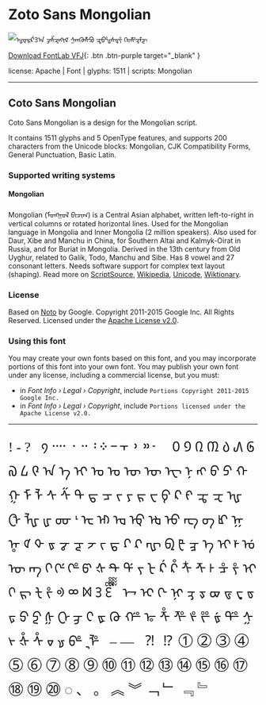 

# Zoto Sans Mongolian

![ᡙᡇᠷᡬᢃᠠ ᢖᠱᠽᠩᡞᡏ ᢢᠬᢙᡮᠫᠥ ᠼᢨᠾᠰᢎᡲ ᢉᢛᢝᢋᠮᡓ](images/zotosans-mongolian.svg)

[Download FontLab VFJ](https://downgit.github.io/#/home?url=https://github.com/fontlabcom/getgo-fonts/blob/main/getgo-fonts/apache/zotosans/zotosans-mongolian.ttf){: .btn .btn-purple target="_blank" }

license: Apache \| Font \| glyphs: 1511 \| scripts: Mongolian

---


## Coto Sans Mongolian

Coto Sans Mongolian is a design for the Mongolian script.

It contains 1511 glyphs and 5 OpenType features, and supports 200 characters from the Unicode blocks: Mongolian, CJK Compatibility Forms, General Punctuation, Basic Latin.


### Supported writing systems


#### Mongolian

Mongolian (ᠮᠣᠩᠭᠣᠯ ᠪᠢᠴᠢᠭ) is a Central Asian alphabet, written left-to-right in vertical columns or rotated horizontal lines. Used for the Mongolian language in Mongolia and Inner Mongolia (2 million speakers). Also used for Daur, Xibe and Manchu in China, for Southern Altai and Kalmyk-Oirat in Russia, and for Buriat in Mongolia. Derived in the 13th century from Old Uyghur, related to Galik, Todo, Manchu and Sibe. Has 8 vowel and 27 consonant letters. Needs software support for complex text layout (shaping). Read more on [ScriptSource](https://scriptsource.org/scr/Mong), [Wikipedia](https://en.wikipedia.org/wiki/ISO_15924:Mong), [Unicode](https://www.unicode.org/versions/Unicode13.0.0/ch13.pdf#G27803), [Wiktionary](https://en.wiktionary.org/wiki/Category:Uyghurjin_script).


### License

Based on [Noto](https://github.com/notofonts) by Google. Copyright 2011-2015 Google Inc. All Rights Reserved. Licensed under the [Apache License v2.0](https://www.apache.org/licenses/LICENSE-2.0.txt).

### Using this font

You may create your own fonts based on this font, and you may incorporate portions of this font into your own font. You may publish your own font under any license, including a commercial license, but you must:

- in _Font Info › Legal › Copyright_, include `Portions Copyright 2011-2015 Google Inc.`
- in _Font Info › Legal › Copyright_, include `Portions licensed under the Apache License v2.0.`


---

<div style="font-family: Zoto Sans Mongolian; font-size: 2em;">
     ! - ?   ᠀ ᠁ ᠂ ᠃ ᠄ ᠅ ᠆ ᠇ ᠈ ᠉ ᠊ ᠋ ᠌ ᠍ ᠎ ᠐ ᠑ ᠒ ᠓ ᠔ ᠕ ᠖ ᠗ ᠘ ᠙ ᠠ ᠡ ᠢ ᠣ ᠤ ᠥ ᠦ ᠧ ᠨ ᠩ ᠪ ᠫ ᠬ ᠭ ᠮ ᠯ ᠰ ᠱ ᠲ ᠳ ᠴ ᠵ ᠶ ᠷ ᠸ ᠹ ᠺ ᠻ ᠼ ᠽ ᠾ ᠿ ᡀ ᡁ ᡂ ᡃ ᡄ ᡅ ᡆ ᡇ ᡈ ᡉ ᡊ ᡋ ᡌ ᡍ ᡎ ᡏ ᡐ ᡑ ᡒ ᡓ ᡔ ᡕ ᡖ ᡗ ᡘ ᡙ ᡚ ᡛ ᡜ ᡝ ᡞ ᡟ ᡠ ᡡ ᡢ ᡣ ᡤ ᡥ ᡦ ᡧ ᡨ ᡩ ᡪ ᡫ ᡬ ᡭ ᡮ ᡯ ᡰ ᡱ ᡲ ᡳ ᡴ ᡵ ᡶ ᡷ ᢀ ᢁ ᢂ ᢃ ᢄ ᢅ ᢆ ᢇ ᢈ ᢉ ᢊ ᢋ ᢌ ᢍ ᢎ ᢏ ᢐ ᢑ ᢒ ᢓ ᢔ ᢕ ᢖ ᢗ ᢘ ᢙ ᢚ ᢛ ᢜ ᢝ ᢞ ᢟ ᢠ ᢡ ᢢ ᢣ ᢤ ᢥ ᢦ ᢧ ᢨ ᢩ ᢪ ‌ ‍ – —   ⁈ ⁉ ① ② ③ ④ ⑤ ⑥ ⑦ ⑧ ⑨ ⑩ ⑪ ⑫ ⑬ ⑭ ⑮ ⑯ ⑰ ⑱ ⑲ ⑳ ◌ 、 。 ︽ ︾ ﹁ ﹂ ﹃ ﹄ ﻿
</div>

